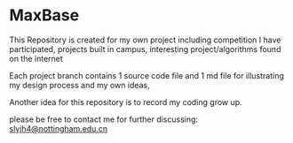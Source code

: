 # MaxBase
This Repository is created for my own project including
          competition I have participated, projects built in campus, interesting project/algorithms found on the internet
 
Each project branch contains 1 source code file and 1 md file for illustrating my design process and my own ideas,
 
 Another idea for this repository is to record my coding grow up.
 
 please be free to contact me for further discussing: slyjh4@nottingham.edu.cn
